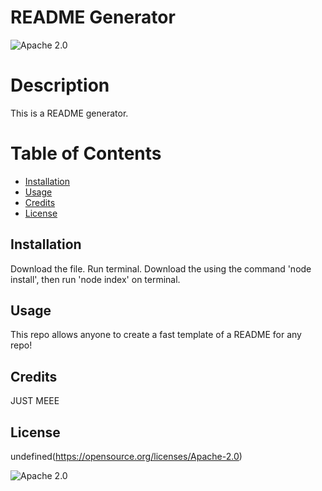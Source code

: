 # README Generator

![Apache 2.0](https://img.shields.io/badge/License-Apache2.0-red.svg)

# Description
This is a README generator.

# Table of Contents

- [Installation](#Installation)
- [Usage](#Usage)
- [Credits](#Credits)
- [License](#License)

## Installation

Download the file. Run terminal. Download the using the command 'node install', then run 'node index' on terminal.

## Usage

This repo allows anyone to create a fast template of a README for any repo!

## Credits

JUST MEEE

## License

undefined(https://opensource.org/licenses/Apache-2.0)

![Apache 2.0](https://img.shields.io/badge/License-Apache2.0-red.svg)

